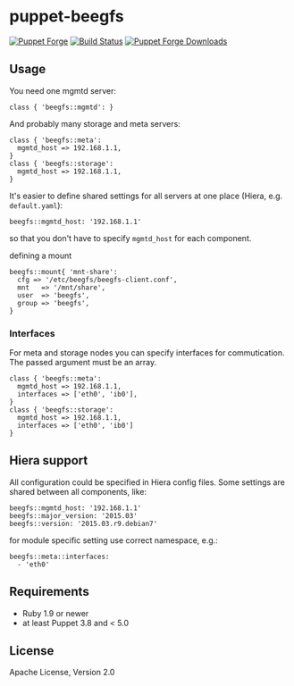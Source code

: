 # puppet-beegfs



[![Puppet
Forge](http://img.shields.io/puppetforge/v/deric/beegfs.svg)](https://forge.puppetlabs.com/deric/beegfs) [![Build Status](https://travis-ci.org/deric/puppet-beegfs.svg?branch=master)](https://travis-ci.org/deric/puppet-beegfs) [![Puppet Forge
Downloads](http://img.shields.io/puppetforge/dt/deric/beegfs.svg)](https://forge.puppetlabs.com/deric/beegfs/scores)

## Usage

You need one mgmtd server:

```puppet
class { 'beegfs::mgmtd': }
```

And probably many storage and meta servers:
```puppet
class { 'beegfs::meta':
  mgmtd_host => 192.168.1.1,
}
class { 'beegfs::storage':
  mgmtd_host => 192.168.1.1,
}
```
It's easier to define shared settings for all servers at one place (Hiera, e.g. `default.yaml`):

```
beegfs::mgmtd_host: '192.168.1.1'
```
so that you don't have to specify `mgmtd_host` for each component.

defining a mount
```puppet
beegfs::mount{ 'mnt-share':
  cfg => '/etc/beegfs/beegfs-client.conf',
  mnt   => '/mnt/share',
  user  => 'beegfs',
  group => 'beegfs',
}
```

### Interfaces

For meta and storage nodes you can specify interfaces for commutication. The passed argument must be an array.

```puppet
class { 'beegfs::meta':
  mgmtd_host => 192.168.1.1,
  interfaces => ['eth0', 'ib0'],
}
class { 'beegfs::storage':
  mgmtd_host => 192.168.1.1,
  interfaces => ['eth0', 'ib0']
}
```

## Hiera support

All configuration could be specified in Hiera config files. Some settings
are shared between all components, like:

```
beegfs::mgmtd_host: '192.168.1.1'
beegfs::major_version: '2015.03'
beegfs::version: '2015.03.r9.debian7'
```

for module specific setting use correct namespace, e.g.:
```
beegfs::meta::interfaces:
  - 'eth0'
```

## Requirements

 * Ruby 1.9 or newer
 * at least Puppet 3.8 and < 5.0

## License

Apache License, Version 2.0
